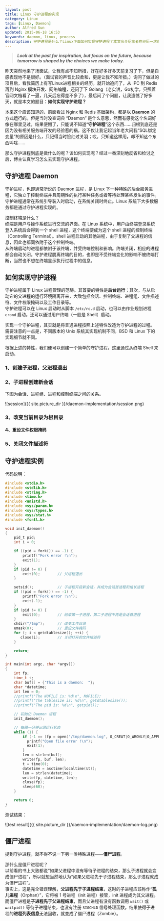 ```yaml
---
layout: post
title: Linux 守护进程的实现
category: Linux
tags: [Linux, Daemon]
author: Alfred Sun
updated: 2015-06-18 16:53
keywords: daemon, linux, process
description: 守护进程是什么？Linux下面如何实现守护进程？本文会介绍笔者在经历一次悲剧的后台开发面试后的反思和总结。
---
```


> _**Look at the past for inspiration, but focus on the future, because tomorrow is shaped by the choices we make today.**_

昨天突然地来了场面试，让我有点不知所措，好在好多好多天前复习了下，但是自感表现地不是很好。（面试官的声音比较柔和，更是让我不知所措。）询问了做过的项目后，看我简历上有写Linux进程相关的经历，就开始追问了，从 IPC 到 Redis 再到 Nginx 模块开发、网络编程，还问了下 Golang（老实讲，Go初学，只照着官网文档看了一遍，几天后忘得差不多了），最后问了个问题，让我遗憾了好多天，就是本文的题目：**如何实现守护进程？**

本来这个应该知道的，前面看过 Nginx 和 Redis 基础架构，都是以 **Daemon** 的方式运行的。但是当时没查词典 “Daemon” 是什么意思，然而有感觉这个名词好像在哪里见过，结果便懵了，只能说不知道“**守护进程**”这个东西……归根到底还是因为没有相关服务端开发的经验惹的祸。这不仅让我记起当年老大问我“SQL绑定变量”的原因是什么，只记得当时脸红过关羽；哎，只知道这样用，却不知这个东西叫啥……

那么守护进程到底是做什么的呢？该如何实现呢？经过一番深刻地反省和检讨之后，博主认真学习怎么去实现守护进程。




## 守护进程 Daemon

守护进程，也即通常所说的 Daemon 进程，是 Linux 下一种特殊的后台服务进程，它独立于控制终端并且周期性的执行某种任务或者等待处理某些发生的事件。守护进程通常在系统引导装入时启动，在系统关闭时终止。Linux 系统下大多数服务都是通过守护进程实现的。

控制终端是什么？  
终端是用户与操作系统进行交流的界面。在 Linux 系统中，用户由终端登录系统登入系统后会得到一个 shell 进程，这个终端便成为这个 shell 进程的控制终端（Controlling Terminal）。shell 进程启动的其他进程，由于复制了父进程的信息，因此也都同依附于这个控制终端。  
从终端启动的进程都依附于该终端，并受终端控制和影响。终端关闭，相应的进程都会自动关闭。守护进程脱离终端的目的，也即是不受终端变化的影响不被终端打断，当然也不想在终端显示执行过程中的信息。


<!--more-->


## 如何实现守护进程

守护进程属于 Linux 进程管理的范畴。其首要的特性是**后台运行**；其次，与从启动它的父进程的运行环境隔离开来，大致包括会话、控制终端、进程组、文件描述符、文件权限掩码以及工作目录等。  
守护进程可以在 Linux 启动时从脚本 `/etc/rc.d` 启动，也可以由作业规划进程 `crond` 启动，还可以通过用户终端（一般是 Shell）启动。

实现一个守护进程，其实就是将普通进程按照上述特性改造为守护进程的过程。  
需要注意的一点是，不同版本的 Unix 系统其实现机制不同，BSD 和 Linux 下的实现细节就不同。

根据上述的特性，我们便可以创建一个简单的守护进程，这里通过从终端 Shell 来启动。


### 1、创建子进程，父进程退出




### 2、子进程创建新会话

下图为会话、进程组、进程和控制终端之间的关系。

![session]({{ site.picture_dir }}/daemon-implementation/session.png)


### 3、改变当前目录为根目录




#### 4、重设文件权限掩码




### 5、关闭文件描述符





## 守护进程实例

代码说明：

```c
#include <stdio.h>
#include <stdlib.h>
#include <string.h>
#include <time.h>
#include <unistd.h>
#include <sys/param.h>
#include <sys/types.h>
#include <sys/stat.h>
#include <fcntl.h>

void init_daemon()
{
    pid_t pid;
    int i = 0;

    if ((pid = fork()) == -1) {
        printf("Fork error !\n");
        exit(1);
    }
    if (pid != 0) {
        exit(0);        // 父进程退出
    }

    setsid();           // 子进程开启新会话，并成为会话首进程和组长进程
    if ((pid = fork()) == -1) {
        printf("Fork error !\n");
        exit(-1);
    }
    if (pid != 0) {
        exit(0);        // 结束第一子进程，第二子进程不再是会话首进程
    }
    chdir("/tmp");      // 改变工作目录
    umask(0);           // 重设文件掩码
    for (; i < getdtablesize(); ++i) {
       close(i);        // 关闭打开的文件描述符
    }

    return;
}

int main(int argc, char *argv[])
{
    int fp;
    time_t t;
    char buf[] = {"This is a daemon:  "};
    char *datetime;
    int len = 0;
    //printf("The NOFILE is: %d\n", NOFILE);
    //printf("The tablesize is: %d\n", getdtablesize());
    //printf("The pid is: %d\n", getpid());

    // 初始化 Daemon 进程
    init_daemon();

    // 每隔一分钟记录运行状态
    while (1) {
        if (-1 == (fp = open("/tmp/daemon.log", O_CREAT|O_WRONLY|O_APPEND, 0600))) {
          printf("Open file error !\n");
          exit(1);
        }
        len = strlen(buf);
        write(fp, buf, len);
        t = time(0);
        datetime = asctime(localtime(&t));
        len = strlen(datetime);
        write(fp, datetime, len);
        close(fp);
        sleep(60);
    }

    return 0;
}
```

测试结果：

![test result]({{ site.picture_dir }}/daemon-implementation/daemon-log.png)





## 僵尸进程

提到守护进程，就不得不说一下另一类特殊进程——**僵尸进程**。

那什么是僵尸进程呢？  
以前看的书上大致都说“如果父进程中没有等待子进程的结束，那么子进程就会变成僵尸进程”，所以就想当然地认为“如果父进程先于子进程结束，那么子进程就成为僵尸进程”。  
事实上，这是完全错误理解，**父进程先于子进程结束**，这时的子进程应该称作“**孤儿进程**（Orphan）”，它将被 1 号进程（init 进程）接管，init 进程成为其父进程。而僵尸进程是**子进程先于父进程结束**，而且父进程有没有函数调用 `wait()` 或 `waitpid()` 等待子进程结束，也没有注册 `SIGCHLD` 信号处理函数，结果使得子进程的**进程列表信息**无法回收，就变成了僵尸进程（Zombie）。





